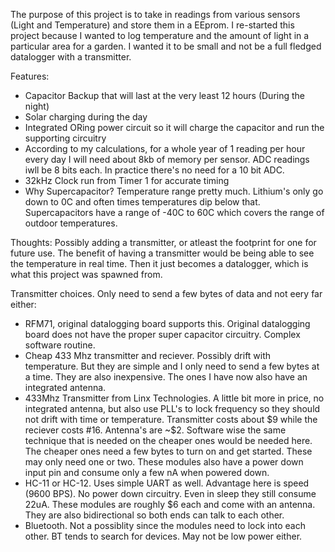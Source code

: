 The purpose of this project is to take in readings from various sensors (Light and Temperature) and store them in a EEprom. I re-started this project because I wanted to log temperature and the amount of light in a particular area for a garden. I wanted it to be small and not be a full fledged datalogger with a transmitter.

Features:
* Capacitor Backup that will last at the very least 12 hours (During the night)
* Solar charging during the day
* Integrated ORing power circuit so it will charge the capacitor and run the supporting circuitry
* According to my calculations, for a whole year of 1 reading per hour every day I will need about 8kb of memory per sensor. ADC readings iwll be 8 bits each. In practice there's no need for a 10 bit ADC.
* 32kHz Clock run from Timer 1 for accurate timing
* Why Supercapacitor? Temperature range pretty much. Lithium's only go down to 0C and often times temperatures dip below that. Supercapacitors have a range of -40C to 60C which covers the range of outdoor temperatures. 

Thoughts: Possibly adding a transmitter, or atleast the footprint for one for future use. The benefit of having a transmitter would be being able to see the temperature in real time. Then it just becomes a datalogger, which is what this project was spawned from. 

Transmitter choices. Only need to send a few bytes of data and not eery far either:
* RFM71, original datalogging board supports this. Original datalogging board does not have the proper super capacitor circuitry. Complex software routine.
* Cheap 433 Mhz transmitter and reciever. Possibly drift with temperature. But they are simple and I only need to send a few bytes at a time. They are also inexpensive. The ones I have now also have an integrated antenna. 
* 433Mhz Transmitter from Linx Technologies. A little bit more in price, no integrated antenna, but also use PLL's to lock frequency so they should not drift with time or temperature. Transmitter costs about $9 while the reciever costs #16. Antenna's are ~$2. Software wise the same technique that is needed on the cheaper ones would be needed here. The cheaper ones need a few bytes to turn on and get started. These may only need one or two. These modules also have a power down input pin and consume only a few nA when powered down.
* HC-11 or HC-12. Uses simple UART as well. Advantage here is speed (9600 BPS). No power down circuitry. Even in sleep they still consume 22uA. These modules are roughly $6 each and come with an antenna. They are also bidirectional so both ends can talk to each other. 
* Bluetooth. Not a possiblity since the modules need to lock into each other. BT tends to search for devices. May not be low power either.
